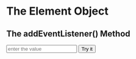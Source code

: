 <html>
<body>

<h1>The Element Object</h1>
<h2>The addEventListener() Method</h2>

<input type ="text" id="input" placeholder ="enter the value">
<button id="myBtn" onclick ="function()">Try it</button>

<p id="demo"></p>

<script>
const inp=document.querySelector("#input");
const element = document.getElementById("myBtn");
element.addEventListener("click", function() {
	let val = inp.value;
  document.getElementById("demo").innerHTML = val;
});
</script>

</body>
</html>
